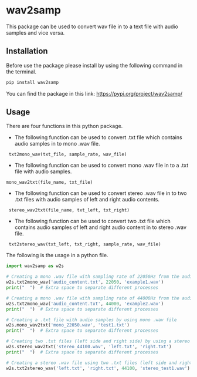 # wav2samp
This package can be used to convert wav file in to a text file with audio samples and vice versa.

## Installation
Before use the package please install by using the following command in the terminal.

  ```bash
  pip install wav2samp
  ```
You can find the package in this link: 
https://pypi.org/project/wav2samp/

## Usage
There are four functions in this python package.

* The following function can be used to convert .txt file which contains audio samples in to mono .wav file.

` txt2mono_wav(txt_file, sample_rate, wav_file)`


* The following function can be used to convert mono .wav file in to a .txt file with audio samples.

` mono_wav2txt(file_name, txt_file) `


* The following function can be used to convert stereo .wav file in to two .txt files with audio samples of left and right audio contents.

` stereo_wav2txt(file_name, txt_left, txt_right)`


* The following function can be used to convert two .txt file which contains audio samples of left and right audio content in to stereo .wav file.

` txt2stereo_wav(txt_left, txt_right, sample_rate, wav_file)`

The following is the usage in a python file.

```python
import wav2samp as w2s

# Creating a mono .wav file with sampling rate of 22050Hz from the audio samples of .txt file
w2s.txt2mono_wav('audio_content.txt', 22050, 'example1.wav')
print("  ")  # Extra space to separate different processes

# Creating a mono .wav file with sampling rate of 44000Hz from the audio samples of .txt file
w2s.txt2mono_wav('audio_content.txt', 44000, 'example2.wav')
print("  ")  # Extra space to separate different processes

# Creating a .txt file with audio samples by using mono .wav file
w2s.mono_wav2txt('mono_22050.wav', 'test1.txt')
print("  ")  # Extra space to separate different processes

# Creating two .txt files (left side and right side) by using a stereo .wav file
w2s.stereo_wav2txt('stereo_44100.wav', 'left.txt', 'right.txt')
print("  ")  # Extra space to separate different processes

# Creating a stereo .wav file using two .txt files (left side and right side)
w2s.txt2stereo_wav('left.txt', 'right.txt', 44100, 'stereo_test1.wav')
```



